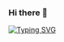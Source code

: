 ### Hi there 👋

[![Typing SVG](https://readme-typing-svg.demolab.com?font=Fira+Code&pause=1000&color=F7F7F7&background=63A7C3&center=true&vCenter=true&random=false&width=700&lines=Hello+World+Goodbye+World)](https://git.io/typing-svg)

<!--
**yoongtaufoo/yoongtaufoo** is a ✨ _special_ ✨ repository because its `README.md` (this file) appears on your GitHub profile.

Here are some ideas to get you started:

- 🔭 I’m currently working on ...
- 🌱 I’m currently learning ...
- 👯 I’m looking to collaborate on ...
- 🤔 I’m looking for help with ...
- 💬 Ask me about ...
- 📫 How to reach me: ...
- 😄 Pronouns: ...
- ⚡ Fun fact: ...
-->
